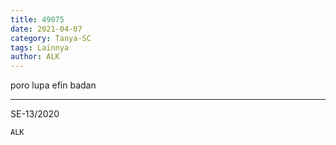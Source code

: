 ```yaml
---
title: 49075
date: 2021-04-07
category: Tanya-SC
tags: Lainnya
author: ALK
---
```


poro lupa efin badan

---

SE-13/2020

`ALK`
